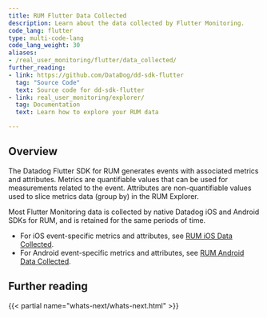 ```yaml
---
title: RUM Flutter Data Collected
description: Learn about the data collected by Flutter Monitoring.
code_lang: flutter
type: multi-code-lang
code_lang_weight: 30
aliases:
- /real_user_monitoring/flutter/data_collected/
further_reading:
- link: https://github.com/DataDog/dd-sdk-flutter
  tag: "Source Code"
  text: Source code for dd-sdk-flutter
- link: real_user_monitoring/explorer/
  tag: Documentation
  text: Learn how to explore your RUM data

---
```

## Overview

The Datadog Flutter SDK for RUM generates events with associated metrics and attributes. Metrics are quantifiable values that can be used for measurements related to the event. Attributes are non-quantifiable values used to slice metrics data (group by) in the RUM Explorer.

Most Flutter Monitoring data is collected by native Datadog iOS and Android SDKs for RUM, and is retained for the same periods of time.
    
* For iOS event-specific metrics and attributes, see [RUM iOS Data Collected][1].
* For Android event-specific metrics and attributes, see [RUM Android Data Collected][2].

## Further reading

{{< partial name="whats-next/whats-next.html" >}}

[1]: /real_user_monitoring/ios/data_collected/#event-specific-metrics-and-attributes
[2]: /real_user_monitoring/android/data_collected/#event-specific-metrics-and-attributes
